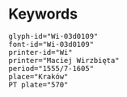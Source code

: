 # Keywords
<pre>
glyph-id="Wi-03d0109"
font-id="Wi-03d0109"
printer-id="Wi"
printer="Maciej Wirzbięta"
period="1555/7-1605"
place="Kraków"
PT plate="570"
</pre>
